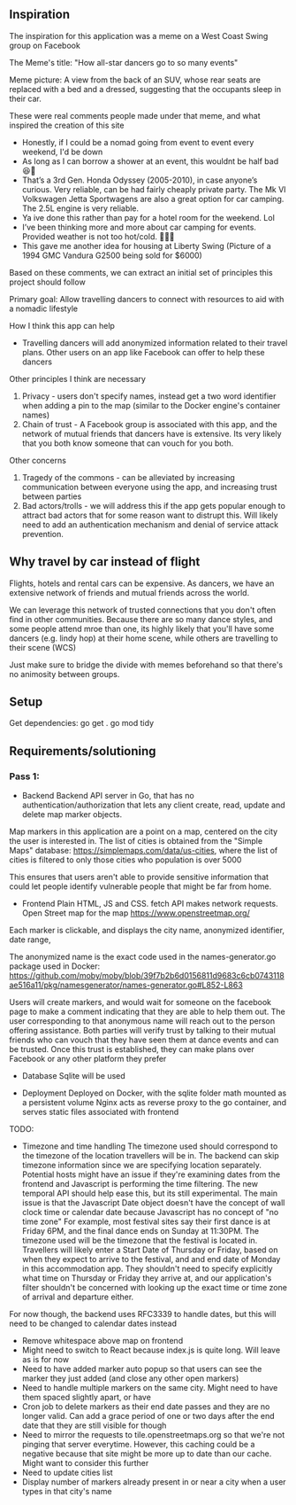 ## Inspiration

The inspiration for this application was a meme on a West Coast Swing group on Facebook 

The Meme's title: "How all-star dancers go to so many events"

Meme picture: A view from the back of an SUV, whose rear seats are replaced with a bed and a dressed, suggesting that the occupants sleep in their car.

These were real comments people made under that meme, and what inspired the creation of this site

- Honestly, if I could be a nomad going from event to event every weekend, I'd be down
- As long as I can borrow a shower at an event, this wouldnt be half bad 😆🚿
- That’s a 3rd Gen. Honda Odyssey (2005-2010), in case anyone’s curious. Very reliable, can be had fairly cheaply private party.
The Mk VI Volkswagen Jetta Sportwagens are also a great option for car camping. The 2.5L engine is very reliable.
- Ya ive done this rather than pay for a hotel room for the weekend. Lol
- I’ve been thinking more and more about car camping for events. Provided weather is not too hot/cold. 🤷🏻‍♀️
- This gave me another idea for housing at Liberty Swing (Picture of a 1994 GMC Vandura G2500 being sold for $6000)

Based on these comments, we can extract an initial set of principles this project should follow

Primary goal:
Allow travelling dancers to connect with resources to aid with a nomadic lifestyle

How I think this app can help
- Travelling dancers will add anonymized information related to their travel plans. Other users on an app like Facebook can offer to help these dancers

Other principles I think are necessary
1) Privacy - users don't specify names, instead get a two word identifier when adding a pin to the map (similar to the Docker engine's container names)
2) Chain of trust - A Facebook group is associated with this app, and the network of mutual friends that dancers have is extensive. Its very likely that you both know someone that can vouch for you both.

Other concerns
1) Tragedy of the commons - can be alleviated by increasing communication between everyone using the app, and increasing trust between parties
2) Bad actors/trolls - we will address this if the app gets popular enough to attract bad actors that for some reason want to distrupt this. Will likely need to add an authentication mechanism and denial of service attack prevention.

## Why travel by car instead of flight

Flights, hotels and rental cars can be expensive. As dancers, we have an extensive network of friends and mutual friends across the world.

We can leverage this network of trusted connections that you don't often find in other communities. Because there are so many dance styles, and some people attend mroe than one, its highly likely that you'll have some dancers (e.g. lindy hop) at their home scene, while others are travelling to their scene (WCS)

Just make sure to bridge the divide with memes beforehand so that there's no animosity between groups.


## Setup
Get dependencies:
go get .
go mod tidy

## Requirements/solutioning

### Pass 1:
- Backend
Backend API server in Go, that has no authentication/authorization that lets any client create, read, update and delete map marker objects.

Map markers in this application are a point on a map, centered on the city the user is interested in. The list of cities is obtained from the "Simple Maps" database: https://simplemaps.com/data/us-cities, where the list of cities is filtered to only those cities who population is over 5000

This ensures that users aren't able to provide sensitive information that could let people identify vulnerable people that might be far from home.

- Frontend
Plain HTML, JS and CSS. fetch API makes network requests. 
Open Street map for the map https://www.openstreetmap.org/

Each marker is clickable, and displays the city name, anonymized identifier, date range, 

The anonymized name is the exact code used in the names-generator.go package used in Docker:
https://github.com/moby/moby/blob/39f7b2b6d0156811d9683c6cb0743118ae516a11/pkg/namesgenerator/names-generator.go#L852-L863

Users will create markers, and would wait for someone on the facebook page to make a comment indicating that they are able to help them out. The user corresponding to that anonymous name will reach out to the person offering assistance.
Both parties will verify trust by talking to their mutual friends who can vouch that they have seen them at dance events and can be trusted. Once this trust is established, they can make plans over Facebook or any other platform they prefer

- Database
Sqlite will be used

- Deployment
Deployed on Docker, with the sqlite folder math mounted as a persistent volume
Nginx acts as reverse proxy to the go container, and serves static files associated with frontend

TODO:
- Timezone and time handling
The timezone used should correspond to the timezone of the location travellers will be in. The backend can skip timezone information since we are specifying location separately. Potential hosts might have an issue if they're examining dates from the frontend and Javascript is performing the time filtering. The new temporal API should help ease this, but its still experimental. The main issue is that the Javascript Date object doesn't have the concept of wall clock time or calendar date because Javascript has no concept of "no time zone"
For example, most festival sites say their first dance is at Friday 6PM, and the final dance ends on Sunday at 11:30PM. The timezone used will be the timezone that the festival is located in. Travellers will likely enter a Start Date of Thursday or Friday, based on when they expect to arrive to the festival, and and end date of Monday in this accommodation app.
They shouldn't need to specify explicitly what time on Thursday or Friday they arrive at, and our application's filter shouldn't be concerned with looking up the exact time or time zone of arrival and departure either.

For now though, the backend uses RFC3339 to handle dates, but this will need to be changed to calendar dates instead

- Remove whitespace above map on frontend
- Might need to switch to React because index.js is quite long. Will leave as is for now
- Need to have added marker auto popup so that users can see the marker they just added (and close any other open markers)
- Need to handle multiple markers on the same city. Might need to have them spaced slightly apart, or have 
- Cron job to delete markers as their end date passes and they are no longer valid. Can add a grace period of one or two days after the end date that they are still visible for though
- Need to mirror the requests to tile.openstreetmaps.org so that we're not pinging that server everytime. However, this caching could be a negative because that site might be more up to date than our cache. Might want to consider this further
- Need to update cities list
- Display number of markers already present in or near a city when a user types in that city's name